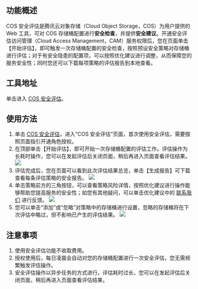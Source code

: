 
## 功能概述

COS 安全评估是腾讯云对象存储（Cloud Object Storage，COS）为用户提供的 Web 工具，可对 COS 存储桶配置进行**安全检查**，并提供**安全建议**。开通安全评估访问管理（Cloud Access Management，CAM）服务权限后，您在页面单击【开始评估】，即可触发一次存储桶配置的安全检查，按照预设安全策略对存储桶进行评估；对于有安全隐患的配置项，可以按照优化建议进行调整，从而保障您的服务安全性；同时您还可以下载每项策略的评估报告到本地查看。

## 工具地址

单击进入 [COS 安全评估](https://console.cloud.tencent.com/cos5/assess)。

## 使用方法

1. 单击 [COS 安全评估](https://console.cloud.tencent.com/cos5/assess)，进入“COS 安全评估”页面，首次使用安全评估，需要按照页面指引开通角色授权。
2. 在顶部单击【开始评估】，即可开始一次存储桶配置的评估工作。评估操作为长耗时操作，您可以在发起评估后关闭页面，稍后再进入页面查看评估结果。
![](https://main.qcloudimg.com/raw/7a4b98ee4968e0ab532f6675146c6ceb.png)
3. 评估完成后，您在页面可以看到此次评估结果总览，单击【生成报告】可下载查看每条评估策略的安全报告。
![](https://main.qcloudimg.com/raw/b75949403db9e16f51734007d32da8d3.png)
4. 单击策略前方的三角按钮，可以查看策略风险详情，按照优化建议进行操作能够帮助您提高服务的安全性；如您有其他疑问，可以单击优化建议中的 [联系我们](https://cloud.tencent.com/document/product/436/37708) 进行反馈。
![](https://main.qcloudimg.com/raw/ffcacb74a38fd403b75095b833459c2c.png)
5. 您可以单击“添加”或“忽略”对策略中的存储桶进行设置，忽略的存储桶将在下次评估中略过，但不影响已产生的评估结果。
![](https://main.qcloudimg.com/raw/026758faa0c56d780a4e242ec8d49932.png)

## 注意事项

1. 使用安全评估功能不收取费用。
2. 授权使用后，每日凌晨会自动对您的存储桶配置进行一次安全评估，您无需频繁触发评估操作。
3. 安全评估操作以异步任务的方式进行，评估耗时过长，您可以在发起评估后关闭页面，稍后再进入页面查看评估结果。


